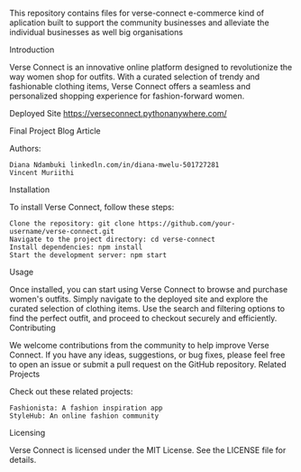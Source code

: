 This repository contains files for verse-connect e-commerce kind of aplication built to 
support the community businesses and alleviate the individual businesses as well big organisations

Introduction

Verse Connect is an innovative online platform designed to revolutionize the way women shop for outfits. With a curated selection of trendy and fashionable clothing items, Verse Connect offers a seamless and personalized shopping experience for fashion-forward women.

Deployed Site https://verseconnect.pythonanywhere.com/

Final Project Blog Article

Authors:

    Diana Ndambuki linkedln.com/in/diana-mwelu-501727281
    Vincent Muriithi 

Installation

To install Verse Connect, follow these steps:

    Clone the repository: git clone https://github.com/your-username/verse-connect.git
    Navigate to the project directory: cd verse-connect
    Install dependencies: npm install
    Start the development server: npm start

Usage

Once installed, you can start using Verse Connect to browse and purchase women's outfits. Simply navigate to the deployed site and explore the curated selection of clothing items. Use the search and filtering options to find the perfect outfit, and proceed to checkout securely and efficiently.
Contributing

We welcome contributions from the community to help improve Verse Connect. If you have any ideas, suggestions, or bug fixes, please feel free to open an issue or submit a pull request on the GitHub repository.
Related Projects

Check out these related projects:

    Fashionista: A fashion inspiration app
    StyleHub: An online fashion community

Licensing

Verse Connect is licensed under the MIT License. See the LICENSE file for details.

